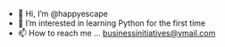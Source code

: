 - 👋 Hi, I’m @happyescape
- 👀 I’m interested in learning Python for the first time
- 📫 How to reach me ... businessinitiatives@ymail.com

<!---
happyescape/happyescape is a ✨ special ✨ repository because its `README.md` (this file) appears on your GitHub profile.
You can click the Preview link to take a look at your changes.
--->
